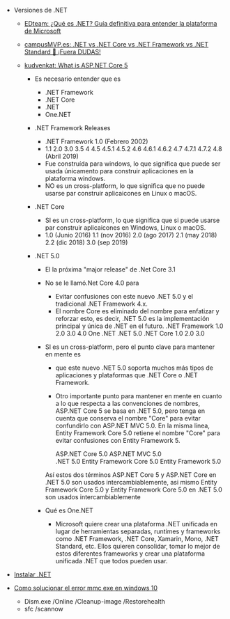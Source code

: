 - Versiones de .NET

  - [EDteam: ¿Qué es .NET? Guía definitiva para entender la plataforma de Microsoft](https://www.youtube.com/watch?v=fuTDzzarQGg)
  - [campusMVP.es: .NET vs .NET Core vs .NET Framework vs .NET Standard 🤯 ¡Fuera DUDAS!](https://www.youtube.com/watch?v=zWfIl2Za-es)

  - [kudvenkat: What is ASP.NET Core 5](https://www.youtube.com/watch?v=t3zj0c244UE)

    - Es necesario entender que es
      - .NET Framework
      - .NET Core
      - .NET
      - One.NET
    - .NET Framework Releases
      - .NET Framework 1.0 (Febrero 2002)
      - 1.1 2.0 3.0 3.5 4 4.5 4.5.1 4.5.2 4.6 4.6.1 4.6.2 4.7 4.7.1 4.7.2 4.8 (Abril 2019)
      - Fue construída para windows, lo que significa que puede ser usada únicamento para construir aplicaciones en la plataforma windows.
      - NO es un cross-platform, lo que significa que no puede usarse par construir aplicaicones en Linux o macOS.
    - .NET Core
      - SI es un cross-platform, lo que significa que si puede usarse par construir aplicaicones en Windows, Linux o macOS.
      - 1.0 (Junio 2016) 1.1 (nov 2016) 2.0 (ago 2017) 2.1 (may 2018) 2.2 (dic 2018) 3.0 (sep 2019)
    - .NET 5.0

      - El la próxima "major release" de .Net Core 3.1
      - No se le llamó.Net Core 4.0 para
        - Evitar confusiones con este nuevo .NET 5.0 y el tradicional .NET Framework 4.x.
        - El nombre Core es eliminado del nombre para enfatizar y reforzar esto, es decir, .NET 5.0 es la implementación principal y única de .NET en el futuro.
          .NET Framework 1.0 2.0 3.0 4.0
          One .NET .NET 5.0
          .NET Core 1.0 2.0 3.0
      - SI es un cross-platform, pero el punto clave para mantener en mente es

        - que este nuevo .NET 5.0 soporta muchos más tipos de aplicaciones y plataformas que .NET Core o .NET Framework.
        - Otro importante punto para mantener en mente en cuanto a lo que respecta a las convenciones de nombres, ASP.NET Core 5 se basa en .NET 5.0, pero tenga en cuenta que conserva el nombre "Core" para evitar confundirlo con ASP.NET MVC 5.0. En la misma línea, Entity Framework Core 5.0 retiene el nombre "Core" para evitar confusiones con Entity Framework 5.

          ASP.NET Core 5.0 ASP.NET MVC 5.0  
          .NET 5.0
          Entity Framework Core 5.0 Entity Framework 5.0

        Así estos dos términos ASP.NET Core 5 y ASP.NET Core en .NET 5.0 son usados intercambiablemente, asi mismo Entity Framework Core 5.0 y Entity Framework Core 5.0 en .NET 5.0 son usados intercambiablemente

      - Qué es One.NET

        - Microsoft quiere crear una plataforma .NET unificada en lugar de herramientas separadas, runtimes y frameworks como .NET Framework, .NET Core, Xamarin, Mono, .NET Standard, etc. Ellos quieren consolidar, tomar lo mejor de estos diferentes frameworks y crear una plataforma unificada .NET que todos pueden usar.

- [Instalar .NET](https://dotnet.microsoft.com/en-us/)

- [Como solucionar el error mmc exe en windows 10](https://mundowin.com/como-solucionar-el-error-mmc-exe-en-windows-10/)
  - Dism.exe /Online /Cleanup-image /Restorehealth
  - sfc /scannow
